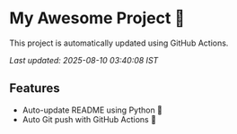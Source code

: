 # My Awesome Project 🚀

This project is automatically updated using GitHub Actions.

_Last updated: 2025-08-10 03:40:08 IST_

## Features
- Auto-update README using Python 🐍
- Auto Git push with GitHub Actions 🤖
